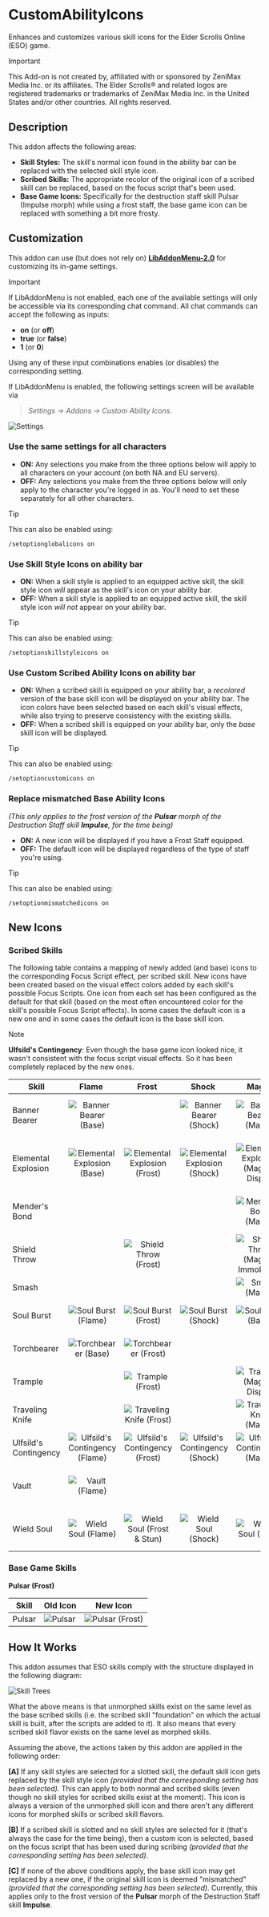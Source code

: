 # CustomAbilityIcons
Enhances and customizes various skill icons for the Elder Scrolls Online (ESO) game.

> [!IMPORTANT]
> This Add-on is not created by, affiliated with or sponsored by ZeniMax Media Inc. or its affiliates. The Elder Scrolls® and related logos are registered trademarks or trademarks of ZeniMax Media Inc. in the United States and/or other countries. All rights reserved.

## Description
This addon affects the following areas:
- **Skill Styles:** The skill's normal icon found in the ability bar can be replaced with the selected skill style icon.
- **Scribed Skills:** The appropriate recolor of the original icon of a scribed skill can be replaced, based on the focus script that's been used.
- **Base Game Icons:** Specifically for the destruction staff skill Pulsar (Impulse morph) while using a frost staff, the base game icon can be replaced with something a bit more frosty.

## Customization
This addon can use (but does not rely on) [**LibAddonMenu-2.0**](https://www.esoui.com/downloads/info7-LibAddonMenu-2.0.html) for customizing its in-game settings.

> [!IMPORTANT]
> If LibAddonMenu is not enabled, each one of the available settings will only be accessible via its corresponding chat command. All chat commands can accept the following as inputs:
> - **on** (or **off**)
> - **true** (or **false**)
> - **1** (or **0**)
>
> Using any of these input combinations enables (or disables) the corresponding setting.

If LibAddonMenu is enabled, the following settings screen will be available via
> *Settings -> Addons -> Custom Ability Icons*.

![Settings](images/LibAddonMenu_Settings.png "Settings")

### Use the same settings for all characters
- **ON:** Any selections you make from the three options below will apply to all characters on your account (on both NA and EU servers).
- **OFF:** Any selections you make from the three options below will only apply to the character you're logged in as. You'll need to set these separately for all other characters.

> [!TIP]
> This can also be enabled using:
> ```
> /setoptionglobalicons on
> ```

### Use Skill Style Icons on ability bar
- **ON:** When a skill style is applied to an equipped active skill, the skill style icon _will_ appear as the skill's icon on your ability bar.
- **OFF:** When a skill style is applied to an equipped active skill, the skill style icon _will not_ appear on your ability bar.

> [!TIP]
> This can also be enabled using:
> ```
> /setoptionskillstyleicons on
> ```

### Use Custom Scribed Ability Icons on ability bar
- **ON:** When a scribed skill is equipped on your ability bar, a _recolored_ version of the base skill icon will be displayed on your ability bar. The icon colors have been selected based on each skill's visual effects, while also trying to preserve consistency with the existing skills.
- **OFF:** When a scribed skill is equipped on your ability bar, only the _base_ skill icon will be displayed.

> [!TIP]
> This can also be enabled using:
> ```
> /setoptioncustomicons on
> ```

### Replace mismatched Base Ability Icons

_(This only applies to the frost version of the **Pulsar** morph of the Destruction Staff skill **Impulse**, for the time being)_
- **ON:** A new icon will be displayed if you have a Frost Staff equipped.
- **OFF:** The default icon will be displayed regardless of the type of staff you're using.

> [!TIP]
> This can also be enabled using:
> ```
> /setoptionmismatchedicons on
> ```

## New Icons
### Scribed Skills
The following table contains a mapping of newly added (and base) icons to the corresponding Focus Script effect, per scribed skill. New icons have been created based on the visual effect colors added by each skill's possible Focus Scripts. One icon from each set has been configured as the default for that skill (based on the most often encountered color for the skill's possible Focus Script effects). In some cases the default icon is a new one and in some cases the default icon is the base skill icon.

> [!NOTE]
> **Ulfsild's Contingency**: Even though the base game icon looked nice, it wasn't consistent with the focus script visual effects. So it has been completely replaced by the new ones.

| Skill | &nbsp;&nbsp;Flame&nbsp;&nbsp;&nbsp; | &nbsp;&nbsp;Frost&nbsp;&nbsp;&nbsp; | &nbsp;&nbsp;Shock&nbsp;&nbsp;&nbsp; | &nbsp;&nbsp;Magic&nbsp;&nbsp;&nbsp; | &nbsp;&nbsp;&nbsp;Heal&nbsp;&nbsp;&nbsp; | Resources&nbsp; | &nbsp;Ultimate&nbsp; | &nbsp;&nbsp;&nbsp;Stun&nbsp;&nbsp;&nbsp; | Immobilize | &nbsp;&nbsp;Dispel&nbsp;&nbsp; | &nbsp;&nbsp;Shield&nbsp;&nbsp; | &nbsp;Physical&nbsp; | MultiTarget | &nbsp;&nbsp;Bleed&nbsp;&nbsp;&nbsp; | &nbsp;&nbsp;Trauma&nbsp;&nbsp; | &nbsp;&nbsp;Poison&nbsp;&nbsp; | &nbsp;Disease&nbsp;&nbsp; | &nbsp;Default&nbsp;&nbsp; |
| --- | :---: | :---: | :---: | :---: | :---: | :---: | :---: | :---: | :---: | :---: | :---: | :---: | :---: | :---: | :---: | :---: | :---: | :---: |
| Banner Bearer | ![Banner Bearer (Base)](images/ability_grimoire_support.png "Banner Bearer (Base)") | | ![Banner Bearer (Shock)](images/ability_grimoire_support_shock.png "Banner Bearer (Shock)") | ![Banner Bearer (Magic)](images/ability_grimoire_support_magic.png "Banner Bearer (Magic)") | | ![Banner Bearer (Resource Restoration)](images/ability_grimoire_support_resources.png "Banner Bearer (Resource Restoration)") | | | | | | ![Banner Bearer (Physical)](images/ability_grimoire_support_physical.png "Banner Bearer (Physical)") | ![Banner Bearer (Multi-Target)](images/ability_grimoire_support_multi.png "Banner Bearer (Multi-Target)") | | | | | ![Banner Bearer (Physical)](images/ability_grimoire_support_physical.png "Banner Bearer (Physical)") |
| Elemental Explosion | ![Elemental Explosion (Base)](images/ability_grimoire_staffdestro.png "Elemental Explosion (Base)") | ![Elemental Explosion (Frost)](images/ability_grimoire_staffdestro_frost.png "Elemental Explosion (Frost)") | ![Elemental Explosion (Shock)](images/ability_grimoire_staffdestro_shock.png "Elemental Explosion (Shock)") | ![Elemental Explosion (Magic & Dispel)](images/ability_grimoire_staffdestro_magic.png "Elemental Explosion (Magic & Dispel)") | | | | | | ![Elemental Explosion (Magic & Dispel)](images/ability_grimoire_staffdestro_magic.png "Elemental Explosion (Magic & Dispel)") | | ![Elemental Explosion (Physical)](images/ability_grimoire_staffdestro_physical.png "Elemental Explosion (Physical)") | | | ![Elemental Explosion (Trauma)](images/ability_grimoire_staffdestro_trauma.png "Elemental Explosion (Trauma)") | | | ![Elemental Explosion (Physical)](images/ability_grimoire_staffdestro_physical.png "Elemental Explosion (Physical)") |
| Mender's Bond | | | | ![Mender's Bond (Magic)](images/ability_grimoire_staffresto_magic.png "Mender's Bond (Magic)") | | ![Mender's Bond (Resource Restoration)](images/ability_grimoire_staffresto_resources.png "Mender's Bond (Resource Restoration)") | | | | | ![Mender's Bond (Shield)](images/ability_grimoire_staffresto_shield.png "Mender's Bond (Shield)") | | | | | | | ![Mender's Bond (Base)](images/ability_grimoire_staffresto.png "Mender's Bond (Base)") |
| Shield Throw | | ![Shield Throw (Frost)](images/ability_grimoire_1handed_frost.png "Shield Throw (Frost)") | | ![Shield Throw (Magic & Immobilize)](images/ability_grimoire_1handed_magic.png "Shield Throw (Magic & Immobilize)") | | | | | ![Shield Throw (Magic & Immobilize)](images/ability_grimoire_1handed_magic.png "Shield Throw (Magic & Immobilize)") | | | | | | | | | ![Shield Throw (Base)](images/ability_grimoire_1handed.png "Shield Throw (Base)") |
| Smash | | | | ![Smash (Magic)](images/ability_grimoire_2handed_magic.png "Smash (Magic)") | ![Smash (Heal)](images/ability_grimoire_2handed_heal.png "Smash (Heal)") | | | | | | ![Smash (Shield)](images/ability_grimoire_2handed_shield.png "Smash (Shield)") | | | ![Smash (Bleed)](images/ability_grimoire_2handed_bleed.png "Smash (Bleed)") | | ![Smash (Poison)](images/ability_grimoire_2handed_poison.png "Smash (Poison)") | | ![Smash (Base)](images/ability_grimoire_2handed.png "Smash (Base)") |
| Soul Burst | ![Soul Burst (Flame)](images/ability_grimoire_soulmagic2_flame.png "Soul Burst (Flame)") | ![Soul Burst (Frost)](images/ability_grimoire_soulmagic2_frost.png "Soul Burst (Frost)") | ![Soul Burst (Shock)](images/ability_grimoire_soulmagic2_shock.png "Soul Burst (Shock)") | ![Soul Burst (Base)](images/ability_grimoire_soulmagic2.png "Soul Burst (Base)") | ![Soul Burst (Heal)](images/ability_grimoire_soulmagic2_heal.png "Soul Burst (Heal)") | | | | ![Soul Burst (Base)](images/ability_grimoire_soulmagic2.png "Soul Burst (Base)") | | ![Soul Burst (Shield)](images/ability_grimoire_soulmagic2_shield.png "Soul Burst (Shield)") | ![Soul Burst (Physical)](images/ability_grimoire_soulmagic2_physical.png "Soul Burst (Physical)") | | ![Soul Burst (Bleed)](images/ability_grimoire_soulmagic2_bleed.png "Soul Burst (Bleed)") | | | ![Soul Burst (Disease)](images/ability_grimoire_soulmagic2_disease.png "Soul Burst (Disease)") | ![Soul Burst (Physical)](images/ability_grimoire_soulmagic2_physical.png "Soul Burst (Physical)") |
| Torchbearer | ![Torchbearer (Base)](images/ability_grimoire_fightersguild.png "Torchbearer (Base)") | ![Torchbearer (Frost)](images/ability_grimoire_fightersguild_frost.png "Torchbearer (Frost)") | | | ![Torchbearer (Heal)](images/ability_grimoire_fightersguild_heal.png "Torchbearer (Heal)") | | ![Torchbearer (Ultimate)](images/ability_grimoire_fightersguild_ultimate.png "Torchbearer (Ultimate)") | | | | | ![Torchbearer (Physical)](images/ability_grimoire_fightersguild_physical.png "Torchbearer (Physical)") | | ![Torchbearer (Bleed)](images/ability_grimoire_fightersguild_bleed.png "Torchbearer (Bleed)") | | | | ![Torchbearer (Physical)](images/ability_grimoire_fightersguild_physical.png "Torchbearer (Physical)") |
| Trample | | ![Trample (Frost)](images/ability_grimoire_assault_frost.png "Trample (Frost)") | | ![Trample (Magic & Dispel)](images/ability_grimoire_assault_magic.png "Trample (Magic & Dispel)") | | | | ![Trample (Stun)](images/ability_grimoire_assault_stun.png "Trample (Stun)") | | ![Trample (Magic & Dispel)](images/ability_grimoire_assault_magic.png "Trample (Magic & Dispel)") | | ![Trample (Physical)](images/ability_grimoire_assault_physical.png "Trample (Physical)") | | | ![Trample (Trauma)](images/ability_grimoire_assault_trauma.png "Trample (Trauma)") | | ![Trample (Disease)](images/ability_grimoire_assault_disease.png "Trample (Disease)") | ![Trample (Base)](images/ability_grimoire_assault.png "Trample (Base)") |
| Traveling Knife | | ![Traveling Knife (Frost)](images/ability_grimoire_dualwield_frost.png "Traveling Knife (Frost)") | | ![Traveling Knife (Magic)](images/ability_grimoire_dualwield_magic.png "Traveling Knife (Magic)") | | | | | | | | | | ![Traveling Knife (Bleed)](images/ability_grimoire_dualwield_bleed.png "Traveling Knife (Bleed)") | | ![Traveling Knife (Poison)](images/ability_grimoire_dualwield_poison.png "Traveling Knife (Poison)") | | ![Traveling Knife (Base)](images/ability_grimoire_dualwield.png "Traveling Knife (Base)") |
| Ulfsild's Contingency | ![Ulfsild's Contingency (Flame)](images/ability_grimoire_magesguild_flame.png "Ulfsild's Contingency (Flame)") | ![Ulfsild's Contingency (Frost)](images/ability_grimoire_magesguild_frost.png "Ulfsild's Contingency (Frost)") | ![Ulfsild's Contingency (Shock)](images/ability_grimoire_magesguild_shock.png "Ulfsild's Contingency (Shock)") | ![Ulfsild's Contingency (Magic)](images/ability_grimoire_magesguild_magic.png "Ulfsild's Contingency (Magic)") | ![Ulfsild's Contingency (Heal)](images/ability_grimoire_magesguild_heal.png "Ulfsild's Contingency (Heal)") | | | | | | | | | ![Ulfsild's Contingency (Bleed)](images/ability_grimoire_magesguild_bleed.png "Ulfsild's Contingency (Bleed)") | | | | ![Ulfsild's Contingency (Heal)](images/ability_grimoire_magesguild_heal.png "Ulfsild's Contingency (Heal)") |
| Vault | ![Vault (Flame)](images/ability_grimoire_bow_flame.png "Vault (Flame)") | | | | ![Vault (Heal)](images/ability_grimoire_bow_heal.png "Vault (Heal)") | | | | | | | | | ![Vault (Bleed)](images/ability_grimoire_bow_bleed.png "Vault (Bleed)") | | ![Vault (Poison & Disease)](images/ability_grimoire_bow_poison.png "Vault (Poison & Disease)") | ![Vault (Poison & Disease)](images/ability_grimoire_bow_poison.png "Vault (Poison & Disease)") | ![Vault (Base)](images/ability_grimoire_bow.png "Vault (Base)") |
| Wield Soul | ![Wield Soul (Flame)](images/ability_grimoire_soulmagic1_flame.png "Wield Soul (Flame)") | ![Wield Soul (Frost & Stun)](images/ability_grimoire_soulmagic1_frost.png "Wield Soul (Frost & Stun)") | ![Wield Soul (Shock)](images/ability_grimoire_soulmagic1_shock.png "Wield Soul (Shock)") | ![Wield Soul (Base)](images/ability_grimoire_soulmagic1.png "Wield Soul (Base)") | ![Wield Soul (Heal)](images/ability_grimoire_soulmagic1_heal.png "Wield Soul (Heal)") | | | ![Wield Soul (Frost & Stun)](images/ability_grimoire_soulmagic1_frost.png "Wield Soul (Frost & Stun)") | | | ![Wield Soul (Shield)](images/ability_grimoire_soulmagic1_shield.png "Wield Soul (Shield)") | ![Wield Soul (Physical)](images/ability_grimoire_soulmagic1_physical.png "Wield Soul (Physical)") | | ![Wield Soul (Bleed)](images/ability_grimoire_soulmagic1_bleed.png "Wield Soul (Bleed)") | | | ![Wield Soul (Disease)](images/ability_grimoire_soulmagic1_disease.png "Wield Soul (Disease)") | ![Wield Soul (Physical)](images/ability_grimoire_soulmagic1_physical.png "Wield Soul (Physical)") |

### Base Game Skills
**Pulsar (Frost)**

| Skill | Old Icon | New Icon |
| --- | --- | --- |
| Pulsar | ![Pulsar](images/ability_destructionstaff_008_b_old.png "Pulsar") | ![Pulsar (Frost)](images/ability_destructionstaff_008_b.png "Pulsar (Frost)")

## How It Works
This addon assumes that ESO skills comply with the structure displayed in the following diagram:

![Skill Trees](images/Skill_Trees.drawio.png "Skill Trees")

What the above means is that unmorphed skills exist on the same level as the base scribed skills (i.e. the scribed skill "foundation" on which the actual skill is built, after the scripts are added to it). It also means that every scribed skill flavor exists on the same level as morphed skills.

Assuming the above, the actions taken by this addon are applied in the following order:

**[A]** If any skill styles are selected for a slotted skill, the default skill icon gets replaced by the skill style icon _(provided that the corresponding setting has been selected)_. This can apply to both normal and scribed skills (even though no skill styles for scribed skills exist at the moment). This icon is always a version of the unmorphed skill icon and there aren't any different icons for morphed skills or scribed skill flavors.

**[B]** If a scribed skill is slotted and no skill styles are selected for it (that's always the case for the time being), then a custom icon is selected, based on the focus script that has been used during scribing _(provided that the corresponding setting has been selected)_.

**[C]** If none of the above conditions apply, the base skill icon may get replaced by a new one, if the original skill icon is deemed "mismatched" _(provided that the corresponding setting has been selected)_. Currently, this applies only to the frost version of the **Pulsar** morph of the Destruction Staff skill **Impulse**.
